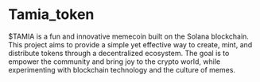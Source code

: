 # Tamia_token
$TAMIA is a fun and innovative memecoin built on the Solana blockchain. This project aims to provide a simple yet effective way to create, mint, and distribute tokens through a decentralized ecosystem. The goal is to empower the community and bring joy to the crypto world, while experimenting with blockchain technology and the culture of memes.
